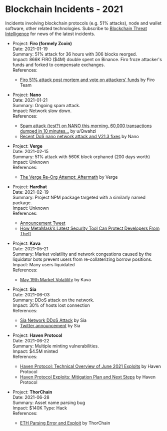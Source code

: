 Blockchain Incidents - 2021
===========================

Incidents involving blockchain protocols (e.g. 51% attacks), node and wallet software, other related technologies. Subscribe to [Blockchain Threat Intelligence](https://blockthreat.substack.com/) for news of the latest incidents.

* Project: **Firo (formely Zcoin)**  
  Date: 2021-01-19  
  Summary: 51% attack for 36 hours with 306 blocks reorged.  
  Impact: 866K FIRO ($4M) double spent on Binance. Firo froze attacker's funds and forked to compensate exchanges.  
  References:
    * [Firo 51% attack post mortem and vote on attackers’ funds](https://forum.firo.org/t/firo-51-attack-post-mortem-and-vote-on-attackers-funds/1084) by Firo Team

* Project: **Nano**  
  Date: 2021-01-21  
  Summary: Ongoing spam attack.  
  Impact: Network slow down.  
  References:
    * [Spam attack (test?) on NANO this morning. 60,000 transactions dumped in 10 minutes...](https://www.reddit.com/r/nanocurrency/comments/l1yo5g/spam_attack_test_on_nano_this_morning_60000/) by u/Qwahzi
    * [Recent DoS nano network attack and V21.3 fixes](https://medium.com/nanocurrency/recent-dos-nano-network-attack-and-v21-3-fixes-97b9b7297f9) by Nano

* Project: **Verge**  
  Date: 2021-02-15  
  Summary: 51% attack with 560K block orphaned (200 days worth)  
  Impact: Unknown  
  References:
    * [The Verge Re-Org Attempt: Aftermath](https://medium.com/vergecurrency/the-verge-re-org-attempt-aftermath-15ba45bce2a4) by Verge

* Project: **Hardhat**  
  Date: 2021-02-19  
  Summary: Project NPM package targeted with a similarly named package.  
  Impact: Unknown  
  References:
    * [Announcement Tweet](https://twitter.com/HardhatHQ/status/1362866790695641094)
    * [How MetaMask’s Latest Security Tool Can Protect Developers From Theft](https://medium.com/metamask/how-metamasks-latest-security-tool-could-protect-smart-contract-developers-from-theft-e12da346aa53)

* Project: **Kava**  
  Date: 2021-05-21  
  Summary: Market volatility and network congestions caused by the liquidator bots prevent users from re-collaterizing borrow positions.  
  Impact: Many users liquidated   
  References:
    * [May 19th Market Volatility](https://medium.com/kava-labs/may-19th-market-volatility-e75377b63353) by Kava

* Project: **Sia**  
  Date: 2021-06-03  
  Summary: DDoS attack on the network.  
  Impact: 30% of hosts lost connection  
  References:
    * [Sia Network DDoS Attack](https://sia.tech/ddos2021) by Sia
    * [Twitter announcement](https://twitter.com/SiaStats/status/1401198314159280129) by Sia

* Project: **Haven Protocol**  
  Date: 2021-06-22  
  Summary: Multiple minting vulnerabilities.  
  Impact: $4.5M minted  
  References:
    * [Haven Protocol: Technical Overview of June 2021 Exploits](https://havenprotocol.medium.com/haven-protocol-technical-overview-of-june-2021-exploits-6f4573fbf216) by Haven Protocol
    * [Haven Protocol Exploits: Mitigation Plan and Next Steps](https://havenprotocol.medium.com/haven-protocol-exploits-mitigation-plan-and-next-steps-d7a2b1a65654) by Haven Protocol


* Project: **ThorChain**  
  Date: 2021-06-28  
  Summary: Asset name parsing bug    
  Impact: $140K
  Type: Hack   
  References:
    * [ETH Parsing Error and Exploit](https://medium.com/thorchain/eth-parsing-error-and-exploit-3b343aa6466f) by ThorChain